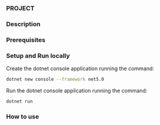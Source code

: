 
### PROJECT  
 
### Description  

### Prerequisites  

### Setup  and Run locally  
Create the dotnet console application running the command:
```bash
dotnet new console --framework net5.0  
```  

Run the dotnet console application running the command:
```bash
dotnet run  
```  

### How to use  

